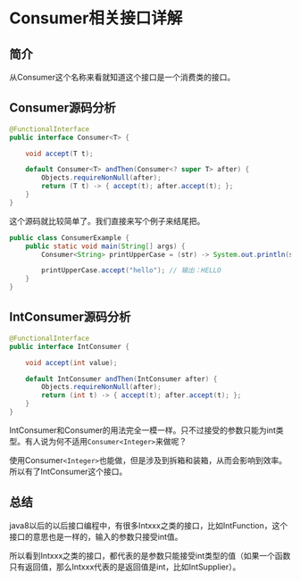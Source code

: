 # Consumer相关接口详解

## 简介

从Consumer这个名称来看就知道这个接口是一个消费类的接口。

## Consumer源码分析

```java
@FunctionalInterface
public interface Consumer<T> {

    void accept(T t);

    default Consumer<T> andThen(Consumer<? super T> after) {
        Objects.requireNonNull(after);
        return (T t) -> { accept(t); after.accept(t); };
    }
}
```

这个源码就比较简单了。我们直接来写个例子来结尾把。

```java
public class ConsumerExample {
    public static void main(String[] args) {
        Consumer<String> printUpperCase = (str) -> System.out.println(str.toUpperCase());

        printUpperCase.accept("hello"); // 输出：HELLO
    }
}

```

## IntConsumer源码分析

```java
@FunctionalInterface
public interface IntConsumer {

    void accept(int value);

    default IntConsumer andThen(IntConsumer after) {
        Objects.requireNonNull(after);
        return (int t) -> { accept(t); after.accept(t); };
    }
}
```

IntConsumer和Consumer的用法完全一模一样。只不过接受的参数只能为int类型。有人说为何不适用`Consumer<Integer>`来做呢？

使用Consumer`<Integer>`也能做，但是涉及到拆箱和装箱，从而会影响到效率。所以有了IntConsumer这个接口。

## 总结

java8以后的以后接口编程中，有很多Intxxx之类的接口，比如IntFunction，这个接口的意思也是一样的，输入的参数只接受int值。

所以看到Intxxx之类的接口，都代表的是参数只能接受int类型的值（如果一个函数只有返回值，那么Intxxx代表的是返回值是int，比如IntSupplier）。

